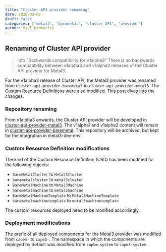 ```yaml
---
title: "Cluster API provider renaming"
date: 2020-03-05
draft: false
categories: ["metal3", "baremetal", "cluster API", "provider"]
author: Maël Kimmerlin
---
```


## Renaming of Cluster API provider

> info "Backwards compatibility for v1alpha3"
> There is no backwards compatibility between v1alpha3 and v1alpha2 releases of
> the Cluster API provider for Metal3.

For the v1alpha3 release of Cluster API, the Metal3 provider was renamed from
`cluster-api-provider-baremetal` to `cluster-api-provider-metal3`. The Custom
Resource Definitions were also modified. This post dives into the changes.

### Repository renaming

From v1alpha3 onwards, the Cluster API provider will be developed in
[cluster-api-provider-metal3](https://github.com/metal3-io/cluster-api-provider-metal3).
The v1alpha1 and v1alpha2 content will remain in
[cluster-api-provider-baremetal](https://github.com/metal3-io/cluster-api-provider-baremetal).
This repository will be archived, but kept for the integration in metal3-dev-env.

### Custom Resource Definition modifications

The kind of the Custom Resource Definition (CRD) has been modified for the
following objects:

* `BareMetalCluster` to `Metal3Cluster`
* `baremetalcluster` to `metal3cluster`
* `BareMetalMachine` to `Metal3Machine`
* `baremetalmachine` to `metal3machine`
* `BareMetalMachineTemplate` to `Metal3MachineTemplate`
* `baremetalmachinetemplate` to `metal3machinetemplate`

The custom resources deployed need to be modified accordingly.

### Deployment modifications

The prefix of all deployed components for the Metal3 provider was modified
from `capbm-` to `capm3-`. The namespace in which the components are deployed by
default was modified from `capbm-system` to `capm3-system`.
